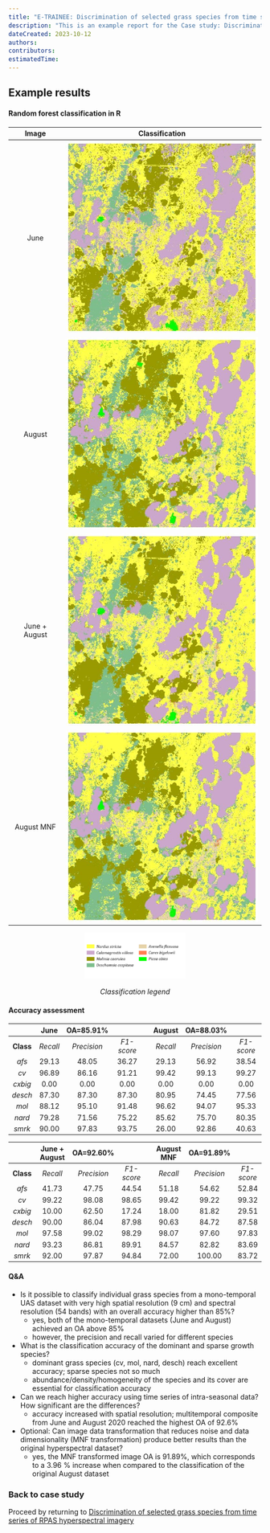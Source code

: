 ```yaml
---
title: "E-TRAINEE: Discrimination of selected grass species from time series of RPAS hyperspectral imagery - report"
description: "This is an example report for the Case study: Discrimination of selected grass species from time series of RPAS hyperspectral imagery."
dateCreated: 2023-10-12
authors: 
contributors:
estimatedTime:
---
```


## Example results

#### Random forest classification in R

| Image | Classification |
| :---: | :---: |
| June | <img src="media/06_classification_raster.jpg" alt="Figure 1" title="June" width="400"> |
| August | <img src="media/08_classification_raster.jpg" alt="Figure 2" title="August" width="400"> |
| June + August | <img src="media/0608_classification_raster.jpg" alt="Figure 3" title="June + August" width="400"> |
| August MNF | <img src="media/MNF_classification_raster.jpg" alt="Figure 4" title="August MNF" width="400"> |

<p align="center">
<img src="media/classification_legend.png" title="Classification legend" alt="Figure 5" width="200"/>
</p>

<div align="center">

<i>Classification legend</i>

</div>

#### Accuracy assessment

|  | June | OA=85.91% |  |  | August | OA=88.03% |  |
|:---:|:---:|:---:|:---:|:---:|:---:|:---:|:---:|
| **Class** | *Recall* | *Precision* | *F1-score* |  | *Recall* | *Precision* | *F1-score* |
| *afs* | 29.13 | 48.05 | 36.27 |  | 29.13 | 56.92 | 38.54 |
| *cv* | 96.89 | 86.16 | 91.21 |  | 99.42 | 99.13 | 99.27 |
| *cxbig* | 0.00 | 0.00 | 0.00 |  | 0.00 | 0.00 | 0.00 |
| *desch* | 87.30 | 87.30 | 87.30 |  | 80.95 | 74.45 | 77.56 |
| *mol* | 88.12 | 95.10 | 91.48 |  | 96.62 | 94.07 | 95.33 |
| *nard* | 79.28 | 71.56 | 75.22 |  | 85.62 | 75.70 | 80.35 |
| *smrk* | 90.00 | 97.83 | 93.75 |  | 26.00 | 92.86 | 40.63 |


|  | June + August | OA=92.60% |  |  | August MNF | OA=91.89% |  |
|:---:|:---:|:---:|:---:|:---:|:---:|:---:|:---:|
| **Class** | *Recall* | *Precision* | *F1-score* |  | *Recall* | *Precision* | *F1-score* |
| *afs* | 41.73 | 47.75 | 44.54 |  | 51.18 | 54.62 | 52.84 |
| *cv* | 99.22 | 98.08 | 98.65 |  | 99.42 | 99.22 | 99.32 |
| *cxbig* | 10.00 | 62.50 | 17.24 |  | 18.00 | 81.82 | 29.51 |
| *desch* | 90.00 | 86.04 | 87.98 |  | 90.63 | 84.72 | 87.58 |
| *mol* | 97.58 | 99.02 | 98.29 |  | 98.07 | 97.60 | 97.83 |
| *nard* | 93.23 | 86.81 | 89.91 |  | 84.57 | 82.82 | 83.69 |
| *smrk* | 92.00 | 97.87 | 94.84 |  | 72.00 | 100.00 | 83.72 |

#### Q&A

* Is it possible to classify individual grass species from a mono-temporal UAS dataset with very high spatial resolution (9 cm) and spectral resolution (54 bands) with an overall accuracy higher than 85%?  
    + yes, both of the mono-temporal datasets (June and August) achieved an OA above 85%
    + however, the precision and recall varied for different species
* What is the classification accuracy of the dominant and sparse growth species?  
    + dominant grass species (cv, mol, nard, desch) reach excellent accuracy; sparse species not so much
    + abundance/density/homogeneity of the species and its cover are essential for classification accuracy
* Can we reach higher accuracy using time series of intra-seasonal data? How significant are the differences?  
    + accuracy increased with spatial resolution; multitemporal composite from June and August 2020 reached the highest OA of 92.6%
* Optional: Can image data transformation that reduces noise and data dimensionality (MNF transformation) produce better results than the original hyperspectral dataset?  
    + yes, the MNF transformed image OA is 91.89%, which corresponds to a 3.96 % increase when compared to the classification of the original August dataset
    
### Back to case study
Proceed by returning to [Discrimination of selected grass species from time series of RPAS hyperspectral imagery](../06_Krkonose_tundra_grasslands.md)